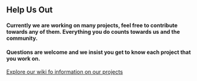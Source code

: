 ## Help Us Out
#### Currently we are working on many projects, feel free to contribute towards any of them. Everything you do counts towards us and the community.
#### Questions are welcome and we insist you get to know each project that you work on.
[Explore our wiki fo information on our projects](https://idiotstudios.co.za/wiki/)
